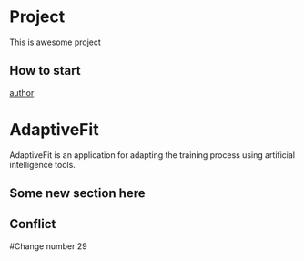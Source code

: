 # Project
This is awesome project
## How to start
[author](https://github.com/t9Rem86)

# AdaptiveFit
AdaptiveFit is an application for adapting the training process using artificial intelligence tools.

## Some new section here

## Conflict

#Change number 29
